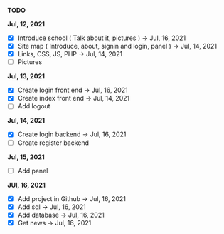 **TODO**

**Jul, 12, 2021**
- [x] Introduce school ( Talk about it, pictures ) -> Jul, 16, 2021
- [x] Site map ( Introduce, about, signin and login, panel ) -> Jul, 14, 2021
- [x] Links, CSS, JS, PHP -> Jul, 14, 2021
- [ ] Pictures

**Jul, 13, 2021**
- [x] Create login front end -> Jul, 16, 2021
- [x] Create index front end -> Jul, 14, 2021
- [ ] Add logout

**Jul, 14, 2021**
- [x] Create login backend -> Jul, 16, 2021
- [ ] Create register backend

**Jul, 15, 2021**
- [ ] Add panel

**JUl, 16, 2021**
- [x] Add project in Github -> Jul, 16, 2021
- [x] Add sql -> Jul, 16, 2021
- [x] Add database -> Jul, 16, 2021
- [x] Get news -> Jul, 16, 2021

